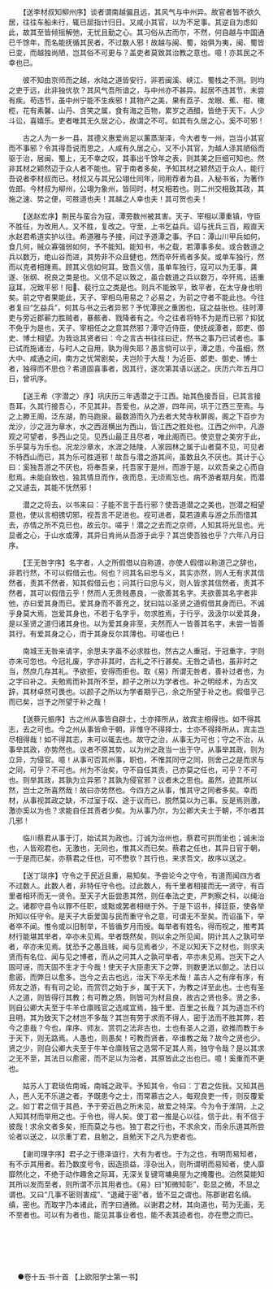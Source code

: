<!-- { "loadSidebar": true } -->
　　【送李材叔知柳州序】谈者谓南越偏且远，其风气与中州异。故官者皆不欲久居，往往车船未行，辄已屈指计归日。又咸小其官，以为不足事。其逆自为虑如此，故其至皆倾摇解弛，无忧且勤之心。其习俗从古而尔，不然，何自越与中国通已千馀年，而名能抚循其民者，不过数人邪！故越与闽、蜀，始俱为夷，闽、蜀皆已变，而越独尚陋，岂其俗不可更与？盖吏者莫致其治教之意也。噫！亦其民之不幸也已。

　　彼不知由京师而之越，水陆之道皆安行，非若闽溪、峡江、蜀栈之不测。则均之吏于远，此非独优欤？其风气吾所谙之，与中州亦不甚异。起居不违其节，未尝有疾。苟违节，虽中州宁能不生疾邪！其物产之美，果有荔子、龙眼、蕉、柑、橄榄，花有素馨、山丹、含笑之属，食有海之百物，累岁之酒醋，皆绝于天下。人少斗讼，喜嬉乐。吏者唯其无久居之心，故谓之不可。如其有久居之心，奚不可邪！

　　古之人为一乡一县，其德义惠爱尚足以薰蒸渐泽，今大者专一州，岂当小其官而不事邪？令其得吾说而思之，人咸有久居之心，又不小其官，为越人涤其陋俗而驱于治，居闽、蜀上，无不幸之叹，其事出千馀年之表，则其美之巨细可知也。然非其材之颖然迈于众人者不能也。官于南者多矣，予知其材之颖然迈于众人，能行吾说者李材叔而已。材叔又与其兄公翊仕同年，同用荐者为县，入秘书省，为著作佐郎。今材叔为柳州，公翊为象州，皆同时，材又相若也。则二州交相致其政，其施之速、势之便，可胜道也夫！其越之人幸也夫！其可贺也夫！

　　【送赵宏序】荆民与蛮合为寇，潭旁数州被其害。天子、宰相以潭重镇，守臣不胜任，为改用人。又不胜，复改之。守至，上书乞益兵。诏与抚兵三百，殿直天水赵君希道实护以往。希道雅与予接，间过予道潭之事。予曰：潭山川甲兵如何，食几何，贼众寡强弱如何，予不能知。能知书，书之载，若潭事多矣。或合数道之兵以数万，绝山谷而进，其势非不众且健也，然而卒歼焉者多矣。或单车独行，然而以克者相踵焉。顾其义信如何耳。致吾义信，虽单车独行，寇可以为无事，龚遂、张纲、祝良之类是也。义信不足以致之，虽合数道之兵以数万，卒歼焉，适重寇耳，况致平邪！阳、裴行立之类是也。则兵不能致平，致平者，在太守身也明矣。前之守者果能此，天子、宰相乌用易之？必易之，为前之守者不能此也。今往者复曰“乞益兵”，何其与书之云者异邪？予忧潭民之重困也，寇之益张也。往时潭吏与旁近郡蕲力胜贼者，暴骸者、戮降者有之。今之往者将特不为是而已邪？抑犹不免乎为是也，天子、宰相任之之意其然邪？潭守近侍臣，使抚觇潭者，郎吏、御史、博士相望。为我谂其贤者曰：今之言古书往往曰迂，然书之事乃已试者也。事已试而施诸治，与时人之自用，孰为得失耶？愚言倘可以乎，潭之患，今虽细，然大中、咸通之间，南方之忧常剧矣，夫岂阶于大哉！为近臣、郎吏、御史、博士者，独得而不思也？希道固喜事者，因其行，遂次第其语以送之。庆历六年五月□日，曾巩序。

　　【送王希〈字潜之〉序】巩庆历三年遇潜之于江西。始其色接吾目，已其言接吾耳，久其行接吾心，不见其非。吾爱也，从之游，四年间，巩于江西三至焉。与之上滕王阁，泛东湖，酌马跑泉。最数游而久乃去者大梵寺秋屏阁，阁之下百步为龙沙，沙之涯为章水，水之西涯横出为西山，皆江西之胜处也。江西之州中，凡游观之可望者，多西山之见。见西山最正且尽者，唯此阁而已。使览登之美穷于此，乐乎莫与为乐也。况龙沙章水，水涯之陆陵，人家园林之属于山者莫不见，可见者不特西山而已，其为乐可胜道邪！故吾与潜之游其间，虽数且久不厌也。其计于心曰：奚独吾游之不厌也，将奉吾亲，托吾家于是州，而游于是，以欢吾亲之心而自慰焉。未能自致也，独其情旦而作，夜而息，无顷焉忘也。病不游者期月矣，而潜之又遽去，其能不怃然邪！

　　潜之之将去，以书来曰：子能不言于吾行邪？使吾道潜之之美也，岂潜之相望意也，使以言相镌切邪，视吾言不足进也。视可进者，莫若道素与游之乐而惜其去，亦情之所不克已也，故云尔。嗟乎！潜之之去而之京师，人知其将光显也。光显者之心，于山水或薄，其异日肯尚从吾游于此乎？其岂使吾独也乎？六年八月日序。

　　【王无咎字序】名字者，人之所假借以自称道，亦使人假借以称道己之辞也，非若行然，不可以假借云也。何也？问其名曰忠与义，其实亦然，则人无有求其信然者，责其不然者，知其假借云也；问其行曰忠与义，则人皆求其信然者，责其不然者，其可以假借云乎！然而人无贵贱愚良，一欲善其名字。夫欲善其名字者非他，亦曰爱其身而已。爱其身而不善充之，犹曰姑以圣贤之道假借其身而已。不诚乎身莫大焉，岂爱其身也，不若于名字乎，勿求胜焉，于行乎，汲汲尔以爱其身，是以圣贤之道归诸其身也。以为爱其身非至，夫然而人一皆善其名字，未尝一皆善其行。有爱其身之心，而于其身反尔其薄也。可嗟也已！

　　南城王无咎来请字，余思夫字虽不必求胜也，然古之人重冠，于冠重字，字则亦未可忽也。今冠礼废，字亦非其时，古礼之不行甚矣。无咎之请也，虽非时之当，然庶几存其礼。予欲拒，安得而拒也。取《易》所谓无咎者，善补过者也，为之字曰补之。夫勉焉而补其所不至，颜子之所以为学者也。补之明经术，为古文辞，其材卓然可畏也。以颜子之所以为学者期乎己，余之所望于补之也。假借乎己而已矣，岂予之所望于补之哉！

　　【送蔡元振序】古之州从事皆自辟士，士亦择所从，故宾主相得也。如不得其志，去之可也。今之州从事皆命于朝，非惟守不得择士，士亦不得择所从，宾主岂尽相得哉！如不得其志，未可以辄去也。故守之治，从事无为可也；守之不治，从事举其政，亦势然也。议者不原其势，以为州之政当一出于守，从事举其政，则为立异，为侵官。噫！从事可否其州事，职也，不惟其同守之同，则舍己之是而求与之同，可乎？不可也。州为不治矣，守不自任其责，己亦莫之任也，可乎？不可也。则举其政，其孰为立异邪？其孰为侵官邪？议者未之思也。虽然，迹其所以然，岂士之所喜然哉！故曰亦势然也。今四方之从事，惟其守之同者多矣。幸而材，从事视其政之缺，不过室于叹、途于议而已，脱然莫以为己事。反是焉则激，激亦奚以为也？求能自任其责者少矣。为从事乃尔，为公卿大夫士于朝，不尔者其几邪！

　　临川蔡君从事于汀，始试其为政也。汀诚为治州也，蔡君可拱而坐也；诚未治也，人皆观君也，无激也，无同也，惟其义而已矣。蔡君之任也，其异日官于朝，一于是而已矣，亦蔡君之任也，可不懋欤？其行也，来求吾文，故序以送之。

　　【送丁琰序】守令之于民近且重，易知矣。予尝论今之守令，有道而闻四方者不过数人。此数人者，非特任守令也。过此数人，有千里者相接而无一贤守，有百里者相环而无一贤令。至天子大臣尝患其然，则任奉法之吏，严刺察之科，以绳治之。诸郡守县令以罪不任职，或黜或罢者相继于外。于是下诏书，择廷臣，使各举所知以任守令。是天子大臣爱国与民而重守令之意，可谓无不至矣。而诏虽下，举者卒不闻。惟令或以旧制举，不皆循岁月而授。每举者有姓名，得而视之，推考其材行能堪其举者，卒亦未见焉。举者既然矣，则以余之所见闻，阴计其人之孰可举者，卒亦未见焉。犹恐予之愚且贱，闻与见焉者少，不足以知天下之材也，则求夫贤而有名位、闻与见之博者，而从之问其人之孰可举者，卒亦未见焉。岂天下之人固可诬，而天固不生才于今哉！使天子大臣患天下之弊，则数更法以御之。法日以愈密，而弊日以愈多。岂今之去古也远，治天下卒无术哉！盖古人之有庠有序，有师友之游，有有司之论，而赏罚之始于乡，属于天下，为教之详至此也。士也有圣人之道，则皆得行其教；有可教之质，则皆可为材且良，故古之贤也多。贤之多，则自公卿大夫至于牛羊仓廪贱官之选咸宜焉，独千里、百里之长哉？其为道岂不约且明，其为致天下之材岂不多哉？其岂有劳于求而不得人，密于法而不胜其弊，若今之患哉？今也，庠序、师友、赏罚之法非古也，士也有圣人之道，欲推而教于乡于天下，则无路焉。人愚也，则愚矣！可教而贤者，卒谁教之哉？故今之贤也少。贤之少，则自公卿大夫至于牛羊仓廪贱官之选常不足其人焉，独守令哉？是以其求之无不至，其法日以愈密，而不足以为治者，其原皆此之出也已。噫！奚重而不更也。

　　姑苏人丁君琰佐南城，南城之政平。予知其令，令曰：丁君之佐我。又知其邑人，邑人无不乐道之者。予既患今之士，而常慕古之人，每观良吏一传，则反覆爱之。如丁君之信于其邑，予于旁近邑之所未见，故爱之特深。今为令于淮阴，上之人知其材而举用之也。于令也，得人矣。使丁君一推是心以往，信于此，有不信于彼哉！求余文者多矣，拒而莫之与也。独丁君之行也，不求余文，而余乐道其所尝论者以送之，以示重丁君，且勉之，且勉天下之凡为吏者也。

　　【谢司理字序】君子之于德泽谊行，大有为者也。于为之也，有明而易知者，有不示其用者。若乃数度号令，因造损益，淳杂出入，则所谓明而易知者，使人靡靡然化之，不绝于动作趣舍之际耳，无深关复键穹墉奥屋为之掩覆也。泊然莫能知其所以发而至者，则所谓不示其用者也。《易》曰“知微知彰”，彰显之微，不显之谓也。又曰“几事不密则害成”、“退藏于密”者，皆不显之谓也。陈郡谢君名缜。缜，密也。而取字乃本诸此，而字曰通微。以谢君之材，其向道也，苟为无画，无不至者也。可以有为者也，能见其事业者也，能不表其迹者也，亦在懋之而已。 
　

　




　

　
●卷十五·书十首
【上欧阳学士第一书】
